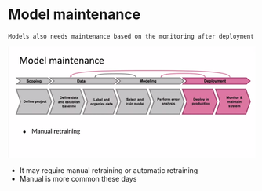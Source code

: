 # Model maintenance

	Models also needs maintenance based on the monitoring after deployment

![](model-maintenance.png)

- It may require manual retraining or automatic retraining
- Manual is more common these days